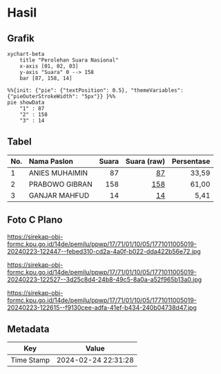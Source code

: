 # Hasil

## Grafik

```mermaid
xychart-beta
    title "Perolehan Suara Nasional"
    x-axis [01, 02, 03]
    y-axis "Suara" 0 --> 158
    bar [87, 158, 14]
```

```mermaid
%%{init: {"pie": {"textPosition": 0.5}, "themeVariables": {"pieOuterStrokeWidth": "5px"}} }%%
pie showData
    "1" : 87
    "2" : 158
    "3" : 14
```

## Tabel

| No. | Nama Paslon    | Suara | Suara (raw) | Persentase |
|:--- |:-------------- | -----:| -----------:| ----------:|
| 1   | ANIES MUHAIMIN | 87    | [87][p-1]   | 33,59      |
| 2   | PRABOWO GIBRAN | 158   | [158][p-2]  | 61,00      |
| 3   | GANJAR MAHFUD  | 14    | [14][p-3]   | 5,41       |


[p-1]: https://github.com/gigit-pemilu/pemilu-2024/blob/main/pilpres/hitung-suara/sub/17-bengkulu/sub/71-kota-bengkulu/sub/01-selebar/sub/1005-betungan/sub/019-tps/sub/paslon-1.txt
[p-2]: https://github.com/gigit-pemilu/pemilu-2024/blob/main/pilpres/hitung-suara/sub/17-bengkulu/sub/71-kota-bengkulu/sub/01-selebar/sub/1005-betungan/sub/019-tps/sub/paslon-2.txt
[p-3]: https://github.com/gigit-pemilu/pemilu-2024/blob/main/pilpres/hitung-suara/sub/17-bengkulu/sub/71-kota-bengkulu/sub/01-selebar/sub/1005-betungan/sub/019-tps/sub/paslon-3.txt

## Foto C Plano

https://sirekap-obj-formc.kpu.go.id/14de/pemilu/ppwp/17/71/01/10/05/1771011005019-20240223-122447--febed310-cd2a-4a0f-b022-dda422b56e72.jpg

https://sirekap-obj-formc.kpu.go.id/14de/pemilu/ppwp/17/71/01/10/05/1771011005019-20240223-122527--3d25c8d4-24b8-49c5-8a0a-a52f965b13a0.jpg

https://sirekap-obj-formc.kpu.go.id/14de/pemilu/ppwp/17/71/01/10/05/1771011005019-20240223-122615--f9130cee-adfa-41ef-b434-240b04738d47.jpg


## Metadata

| Key        | Value               |
| ---------- | ------------------- |
| Time Stamp | 2024-02-24 22:31:28 |



